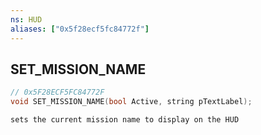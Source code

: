 ```yaml
---
ns: HUD
aliases: ["0x5f28ecf5fc84772f"]
---
```

## SET_MISSION_NAME

```c
// 0x5F28ECF5FC84772F
void SET_MISSION_NAME(bool Active, string pTextLabel);
```

```
sets the current mission name to display on the HUD
```
